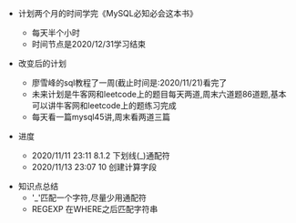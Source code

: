 * 计划两个月的时间学完《MySQL必知必会这本书》
  - 每天半个小时
  - 时间节点是2020/12/31学习结束
  
* 改变后的计划
  - 廖雪峰的sql教程了一周(截止时间是:2020/11/21)看完了
  - 未来计划是牛客网和leetcode上的题目每天两道,周末六道题86道题,基本可以讲牛客网和leetcode上的题练习完成
  - 每天看一篇mysql45讲,周末看两道三篇

* 进度
  + 2020/11/11 23:11 8.1.2 下划线(_)通配符
  + 2020/11/13 23:07 10 创建计算字段


+ 知识点总结
  - '_'匹配一个字符,尽量少用通配符
  - REGEXP 在WHERE之后匹配字符串